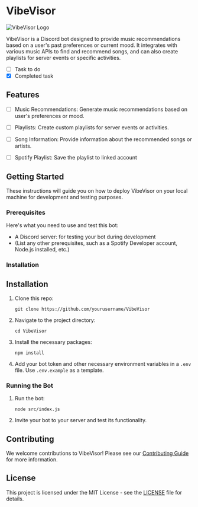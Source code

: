 # VibeVisor

![VibeVisor Logo](./assets/logo.png)

VibeVisor is a Discord bot designed to provide music recommendations based on a user's past preferences or current mood. It integrates with various music APIs to find and recommend songs, and can also create playlists for server events or specific activities.

- [ ] Task to do
- [x] Completed task

## Features

- [ ] Music Recommendations: Generate music recommendations based on user's preferences or mood.
- [ ] Playlists: Create custom playlists for server events or activities.
- [ ] Song Information: Provide information about the recommended songs or artists.
- [ ] Spotify Playlist: Save the playlist to linked account


## Getting Started

These instructions will guide you on how to deploy VibeVisor on your local machine for development and testing purposes.

### Prerequisites

Here's what you need to use and test this bot:

- A Discord server: for testing your bot during development
- (List any other prerequisites, such as a Spotify Developer account, Node.js installed, etc.)

### Installation

## Installation

1. Clone this repo:
    ```shell
    git clone https://github.com/yourusername/VibeVisor
    ```
2. Navigate to the project directory:
    ```shell
    cd VibeVisor
    ```
3. Install the necessary packages:
    ```shell
    npm install
    ```
4. Add your bot token and other necessary environment variables in a `.env` file. Use `.env.example` as a template.

### Running the Bot

1. Run the bot:
    ```shell
    node src/index.js
    ```
2. Invite your bot to your server and test its functionality.

## Contributing

We welcome contributions to VibeVisor! Please see our [Contributing Guide](LINK_TO_CONTRIBUTING_GUIDE_IF_YOU_HAVE_ONE) for more information.

## License

This project is licensed under the MIT License - see the [LICENSE](LICENSE) file for details.
